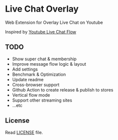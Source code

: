 # Live Chat Overlay

Web Extension for Overlay Live Chat on Youtube

Inspired by [Youtube Live Chat Flow](https://github.com/fiahfy/youtube-live-chat-flow)

## TODO

- Show super chat & membership
- Improve message flow logic & layout
- Add settings
- Benchmark & Optimization
- Update readme
- Cross-browser support
- Github Action to create release & publish to stores
- Vertical flow mode
- Support other streaming sites
- ...etc

## License

Read [LICENSE](LICENSE) file.
